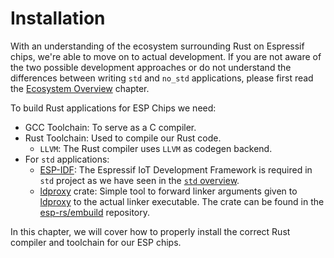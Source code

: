 # Installation

With an understanding of the ecosystem surrounding Rust on Espressif chips, we're able to move on to actual development. If you are not aware of the two possible development approaches or do not understand the differences between writing `std` and `no_std` applications, please first read the [Ecosystem Overview] chapter.

To build Rust applications for ESP Chips we need:
- GCC Toolchain: To serve as a C compiler.
- Rust Toolchain: Used to compile our Rust code.
  - `LLVM`: The Rust compiler uses `LLVM` as codegen backend.
- For `std` applications:
  - [ESP-IDF]: The Espressif IoT Development Framework is required in `std` project as we have seen in the [`std` overview].
  - [ldproxy] crate:  Simple tool to forward linker arguments given to [ldproxy] to the actual linker executable. The crate can be found in the [esp-rs/embuild] repository.

In this chapter, we will cover how to properly install the correct Rust compiler and toolchain for our ESP chips.

[Ecosystem Overview]: ../overview/index.md
[ESP-IDF]: https://github.com/espressif/esp-idf
[`std` overview]: src\overview\using-the-standard-library.md
[ldproxy]: https://github.com/esp-rs/embuild/tree/master/ldproxy
[esp-rs/embuild]: https://github.com/esp-rs/embuild
